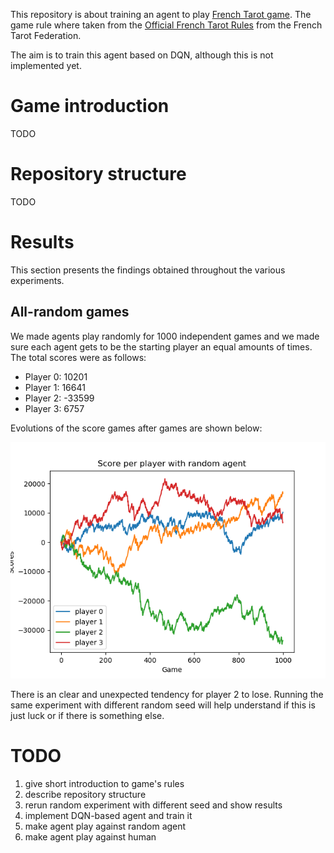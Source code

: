 This repository is about training an agent to play
[French Tarot game](https://en.wikipedia.org/wiki/French_tarot]).
The game rule where taken from the [Official French Tarot Rules](http://www.fftarot.fr/assets/documents/R-RO201206.pdf)
from the French Tarot Federation.

The aim is to train this agent based on DQN, although this is not
implemented yet.

# Game introduction
TODO

# Repository structure
TODO

# Results
This section presents the findings obtained throughout the various
experiments.

## All-random games
We made agents play randomly for 1000 independent games and we made sure
each agent gets to be the starting player an equal amounts of times.
The total scores were as follows:
- Player 0: 10201
- Player 1: 16641
- Player 2: -33599
- Player 3: 6757

Evolutions of the score games after games are shown below:

![](results/random_players.png)

There is an clear and unexpected tendency for player 2 to lose. Running
the same experiment with different random seed will help understand
if this is just luck or if there is something else.

# TODO
1. give short introduction to game's rules
2. describe repository structure
3. rerun random experiment with different seed and show results 
4. implement DQN-based agent and train it
5. make agent play against random agent
6. make agent play against human